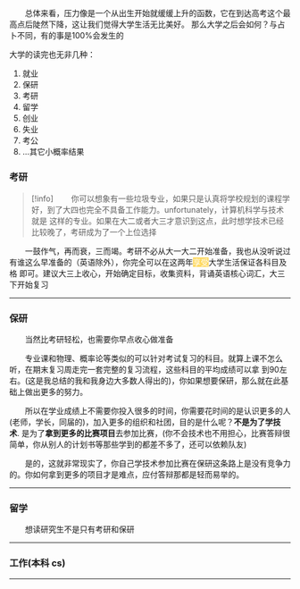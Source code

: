 
&emsp;&emsp;总体来看，压力像是一个从出生开始就缓缓上升的函数，它在到达高考这个最高点后陡然下降，这让我们觉得大学生活无比美好。
那么大学之后会如何？与占卜不同，有的事是100%会发生的

大学的读完也无非几种：

1. 就业
2. 保研
3. 考研
4. 留学
5. 创业
6. 失业
7. 考公
8. ...其它小概率结果


<center>
    <h5 style="color: #940909;" >  </h5>
</center>

### 考研

> [!info]
> &emsp;&emsp;你可以想象有一些垃圾专业，如果只是认真将学校规划的课程学好，到了大四也完全不具备工作能力。unfortunately，计算机科学与技术就是
> 这样的专业。如果在大二或者大三才意识到这点，此时想学技术已经比较晚了，考研成为了一个上位选择


&emsp;&emsp;一鼓作气，再而衰，三而竭。考研不必从大一大二开始准备，我也从没听说过有谁这么早准备的（英语除外），你完全可以在这两年<span style="background-color: rgba(255,196,0,0.62); color: #fff;">享受</span>大学生活保证各科目及格
即可。建议大三上收心，开始确定目标，收集资料，背诵英语核心词汇，大三下开始复习


---

### 保研

&emsp;&emsp;当然比考研轻松，也需要你早点收心做准备

&emsp;&emsp;专业课和物理、概率论等类似的可以针对考试复习的科目。就算上课不怎么听，在期末复习周走完一套完整的复习流程，这些科目的平均成绩可以拿
到90左右。(这是我总结的我和我身边大多数人得出的)，你如果想要保研，那么就在此基础上做出更多的努力。

&emsp;&emsp;所以在学业成绩上不需要你投入很多的时间，你需要花时间的是认识更多的人(老师，学长，同届的)，加入更多的组织和社团，目的是什么呢？**不是为了学技术**.
是为了**拿到更多的比赛项目**去参加比赛，(你不会技术也不用担心，比赛答辩很简单，你从别人的计划书等那些学到的都差不多了，还可以依赖队友)

&emsp;&emsp;是的，这就非常现实了，你自己学技术参加比赛在保研这条路上是没有竞争力的。你如何拿到更多的项目才是难点，应付答辩那都是轻而易举的。

---

### 留学

&emsp;&emsp;想读研究生不是只有考研和保研

---

### 工作(本科 cs)


---
